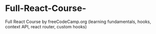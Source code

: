 # Full-React-Course-
Full React Course by freeCodeCamp.org (learning fundamentals, hooks, context API, react router, custom hooks)
